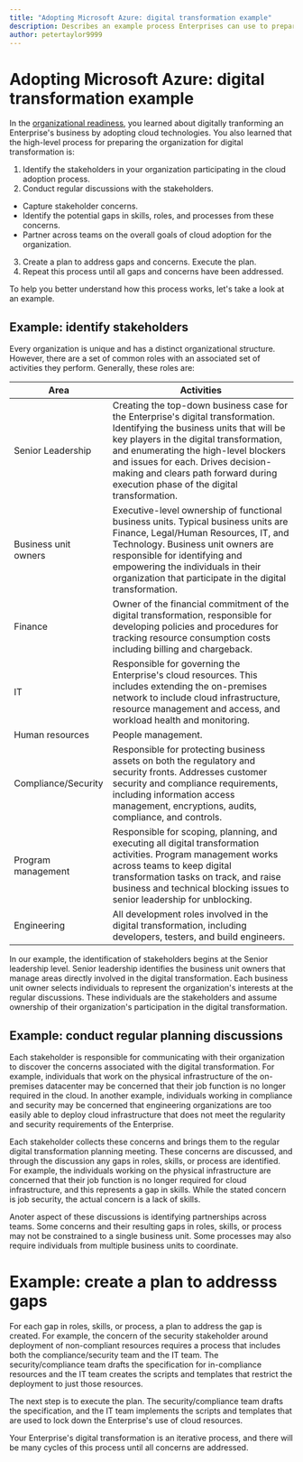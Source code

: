 ```yaml
---
title: "Adopting Microsoft Azure: digital transformation example" 
description: Describes an example process Enterprises can use to prepare their people and processes for adopting cloud technologies
author: petertaylor9999
---
```


# Adopting Microsoft Azure: digital transformation example

In the [organizational readiness](), you learned about digitally tranforming an Enterprise's business by adopting cloud technologies. You also learned that the high-level process for preparing the organization for digital transformation is:

1. Identify the stakeholders in your organization participating in the cloud adoption process. 
2. Conduct regular discussions with the stakeholders.
  * Capture stakeholder concerns. 
  * Identify the potential gaps in skills, roles, and processes from these concerns. 
  * Partner across teams on the overall goals of cloud adoption for the organization. 
3. Create a plan to address gaps and concerns. Execute the plan. 
4. Repeat this process until all gaps and concerns have been addressed.

To help you better understand how this process works, let's take a look at an example.

## Example: identify stakeholders

Every organization is unique and has a distinct organizational structure. However, there are a set of common roles with an associated set of activities they perform. Generally, these roles are:

| Area | Activities |
|-----|-----|
| Senior Leadership | Creating the top-down business case for the Enterprise's digital transformation. Identifying the business units that will be key players in the digital transformation, and enumerating the high-level blockers and issues for each. Drives decision-making and clears path forward during execution phase of the digital transformation. |
| Business unit owners| Executive-level ownership of functional business units. Typical business units are Finance, Legal/Human Resources, IT, and Technology. Business unit owners are responsible for identifying and empowering the individuals in their organization that participate in the digital transformation.|
|Finance | Owner of the financial commitment of the digital transformation, responsible for developing policies and procedures for tracking resource consumption costs including billing and chargeback.|
|IT |  Responsible for governing the Enterprise's cloud resources. This includes extending the on-premises network to include cloud infrastructure, resource management and access, and workload health and monitoring. | 
|Human resources| People management. |
|Compliance/Security | Responsible for protecting business assets on both the regulatory and security fronts. Addresses customer security and compliance requirements, including information access management, encryptions, audits, compliance, and controls. |
|Program management | Responsible for scoping, planning, and executing all digital transformation activities. Program management works across teams to keep digital transformation tasks on track, and raise business and technical blocking issues to senior leadership for unblocking. |
|Engineering|All development roles involved in the digital transformation, including developers, testers, and build engineers.|

In our example, the identification of stakeholders begins at the Senior leadership level. Senior leadership identifies the business unit owners that manage areas directly involved in the digital transformation. Each business unit owner selects individuals to represent the organization's interests at the regular discussions. These individuals are the stakeholders and assume ownership of their organization's participation in the digital transformation.

## Example: conduct regular planning discussions

Each stakeholder is responsible for communicating with their organization to discover the concerns associated with the digital transformation. For example, individuals that work on the physical infrastructure of the on-premises datacenter may be concerned that their job function is no longer required in the cloud. In another example, individuals working in compliance and security may be concerned that engineering organizations are too easily able to deploy cloud infrastructure that does not meet the regularity and security requirements of the Enterprise.

Each stakeholder collects these concerns and brings them to the regular digital transformation planning meeting. These concerns are discussed, and through the discussion any gaps in roles, skills, or process are identified. For example, the individuals working on the physical infrastructure are concerned that their job function is no longer required for cloud infrastructure, and this represents a gap in skills. While the stated concern is job security, the actual concern is a lack of skills.

Anoter aspect of these discussions is identifying partnerships across teams. Some concerns and their resulting gaps in roles, skills, or process may not be constrained to a single business unit. Some processes may also require individuals from multiple business units to coordinate. 

# Example: create a plan to addresss gaps

For each gap in roles, skills, or process, a plan to address the gap is created. For example, the concern of the security stakeholder around deployment of non-compliant resources requires a process that includes both the compliance/security team and the IT team. The security/compliance team drafts the specification for in-compliance resources and the IT team creates the scripts and templates that restrict the deployment to just those resources. 

The next step is to execute the plan. The security/compliance team drafts the specification, and the IT team implements the scripts and templates that are used to lock down the Enterprise's use of cloud resources.

Your Enterprise's digital transformation is an iterative process, and there will be many cycles of this process until all concerns are addressed.  